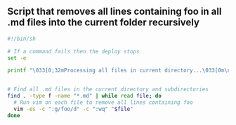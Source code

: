 ## Script that removes all lines containing foo in all .md files into the current folder recursively

```bash
#!/bin/sh

# If a command fails then the deploy stops
set -e

printf "\033[0;32mProcessing all files in current directory...\033[0m\n"


# Find all .md files in the current directory and subdirectories
find . -type f -name "*.md" | while read file; do
  # Run vim on each file to remove all lines containing foo
  vim -es -c ":g/foo/d" -c ":wq" "$file"
done
```
